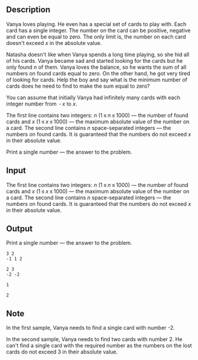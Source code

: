 ## Description

<div><p>Vanya loves playing. He even has a special set of cards to play with. Each card has a single integer. The number on the card can be positive, negative and can even be equal to zero. The only limit is, the number on each card doesn't exceed <span class="tex-span"><i>x</i></span> in the absolute value.</p><p>Natasha doesn't like when Vanya spends a long time playing, so she hid all of his cards. Vanya became sad and started looking for the cards but he only found <span class="tex-span"><i>n</i></span> of them. Vanya loves the balance, so he wants the sum of all numbers on found cards equal to zero. On the other hand, he got very tired of looking for cards. Help the boy and say what is the minimum number of cards does he need to find to make the sum equal to zero?</p><p>You can assume that initially Vanya had infinitely many cards with each integer number from <span class="tex-span"> - <i>x</i></span> to <span class="tex-span"><i>x</i></span>.</p><p> </p></div><div class="input-specification"><p>The first line contains two integers: <span class="tex-span"><i>n</i></span> <span class="tex-span">(1 ≤ <i>n</i> ≤ 1000)</span> — the number of found cards and <span class="tex-span"><i>x</i></span> <span class="tex-span">(1 ≤ <i>x</i> ≤ 1000)</span> — the maximum absolute value of the number on a card. The second line contains <span class="tex-span"><i>n</i></span> space-separated integers — the numbers on found cards. It is guaranteed that the numbers do not exceed <span class="tex-span"><i>x</i></span> in their absolute value.</p></div><div class="output-specification"><p>Print a single number — the answer to the problem.</p></div>

## Input

<p>The first line contains two integers: <span class="tex-span"><i>n</i></span> <span class="tex-span">(1 ≤ <i>n</i> ≤ 1000)</span> — the number of found cards and <span class="tex-span"><i>x</i></span> <span class="tex-span">(1 ≤ <i>x</i> ≤ 1000)</span> — the maximum absolute value of the number on a card. The second line contains <span class="tex-span"><i>n</i></span> space-separated integers — the numbers on found cards. It is guaranteed that the numbers do not exceed <span class="tex-span"><i>x</i></span> in their absolute value.</p>

## Output

<p>Print a single number — the answer to the problem.</p>





```input1
3 2
-1 1 2

```




```input2
2 3
-2 -2

```




```output1
1

```




```output2
2

```



## Note

<p>In the first sample, Vanya needs to find a single card with number -2.</p><p>In the second sample, Vanya needs to find two cards with number 2. He can't find a single card with the required number as the numbers on the lost cards do not exceed 3 in their absolute value.</p>
